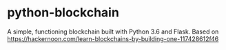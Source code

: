 # python-blockchain

A simple, functioning blockchain built with Python 3.6 and Flask. Based on https://hackernoon.com/learn-blockchains-by-building-one-117428612f46
